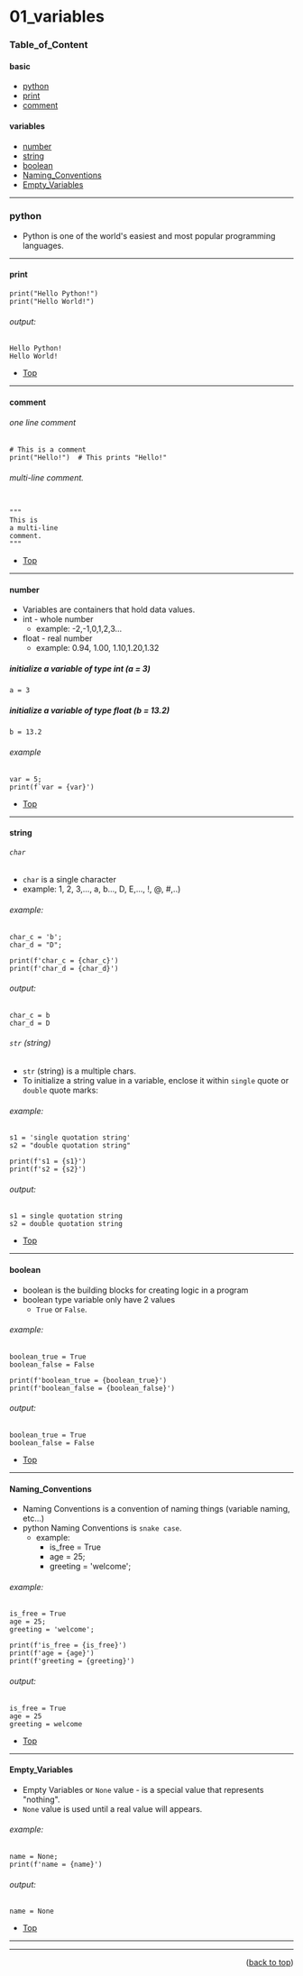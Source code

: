 <a name="topage"></a>

# 01_variables 

### Table_of_Content

#### basic
* [python](#python)
* [print](#print)
* [comment](#comment)

#### variables
* [number](#number)
* [string](#string)
* [boolean](#boolean)
* [Naming_Conventions](#Naming_Conventions)
* [Empty_Variables](#Empty_Variables)


----

### python

* Python is one of the world's easiest and most popular programming languages.

----

#### print

```
print("Hello Python!")
print("Hello World!")
```

###### output: 

```
Hello Python!
Hello World!
```


* [Top](#Table_of_Content)
----

#### comment

###### one line comment

```
# This is a comment
print("Hello!")  # This prints "Hello!"
```

###### multi-line comment.
```

"""
This is 
a multi-line 
comment.
"""
```

* [Top](#Table_of_Content)
----

#### number

* Variables are containers that hold data values.
* int - whole number
   * example: -2,-1,0,1,2,3...
* float - real number
   * example: 0.94, 1.00, 1.10,1.20,1.32

##### initialize a variable of type int (a = 3)
```
a = 3
```

#####  initialize a variable of type float (b = 13.2)
```
b = 13.2
```

###### example
```
var = 5;
print(f`var = {var}')
```

* [Top](#Table_of_Content)

----

#### string

###### `char` 
* `char` is a single character
* example: 1, 2, 3,..., a, b..., D, E,..., !, @, #,..)

###### example: 
```
char_c = 'b';
char_d = "D";

print(f'char_c = {char_c}')
print(f'char_d = {char_d}')
```

###### output: 

```
char_c = b
char_d = D
```


###### `str` (string) 
* `str` (string) is a multiple chars.
* To initialize a string value in a variable, enclose it within `single` quote or `double` quote marks:

###### example: 
```
s1 = 'single quotation string'
s2 = "double quotation string"

print(f's1 = {s1}')
print(f's2 = {s2}')
```

###### output: 

```
s1 = single quotation string
s2 = double quotation string
```

* [Top](#Table_of_Content)
----


#### boolean

* boolean is the building blocks for creating logic in a program
* boolean type variable only have 2 values
    * `True` or `False`.

###### example: 
```
boolean_true = True
boolean_false = False

print(f'boolean_true = {boolean_true}')
print(f'boolean_false = {boolean_false}')
```

###### output: 

```
boolean_true = True
boolean_false = False
```


* [Top](#Table_of_Content)
----

#### Naming_Conventions

* Naming Conventions is a convention of naming things (variable naming, etc...)
* python Naming Conventions is `snake case`.
    * example:
       * is_free = True
       * age = 25;
       * greeting = 'welcome';

###### example: 
```
is_free = True
age = 25;
greeting = 'welcome';

print(f'is_free = {is_free}')
print(f'age = {age}')
print(f'greeting = {greeting}')
```

###### output: 

```
is_free = True
age = 25
greeting = welcome
```


* [Top](#Table_of_Content)
----

#### Empty_Variables 

* Empty Variables or `None` value - is a special value that represents "nothing".
* `None` value is used until a real value will appears.

###### example: 
```
name = None;
print(f'name = {name}')
```

###### output: 
```
name = None
```

* [Top](#Table_of_Content)
----



----

<p align="right">(<a href="#topage">back to top</a>)</p>
<br/>
<br/>
